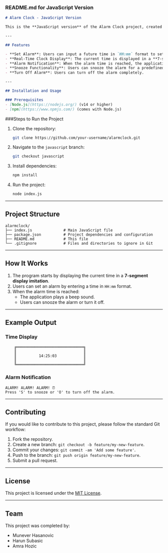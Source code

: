 ### **README.md for JavaScript Version**

```markdown
# Alarm Clock - JavaScript Version

This is the **JavaScript version** of the Alarm Clock project, created as part of CS305 at the International University of Sarajevo. The project demonstrates proficiency in JavaScript by implementing a simple alarm clock with a 7-segment display imitation.

---

## Features

- **Set Alarm**: Users can input a future time in `HH:mm` format to set an alarm.
- **Real-Time Clock Display**: The current time is displayed in a **7-segment display imitation** using ASCII art, updating every second.
- **Alarm Notification**: When the alarm time is reached, the application plays a **beep sound** and displays a notification.
- **Snooze Functionality**: Users can snooze the alarm for a predefined duration (default: 1 minute).
- **Turn Off Alarm**: Users can turn off the alarm completely.

---

## Installation and Usage

### Prerequisites
- [Node.js](https://nodejs.org/) (v14 or higher)
- [npm](https://www.npmjs.com/) (comes with Node.js)
```
###Steps to Run the Project
1. Clone the repository:
   ```bash
   git clone https://github.com/your-username/alarmclock.git
   ```
2. Navigate to the `javascript` branch:
   ```bash
   git checkout javascript
   ```
3. Install dependencies:
   ```bash
   npm install
   ```
4. Run the project:
   ```bash
   node index.js
   ```

---

## Project Structure

```
alarmclock/
├── index.js              # Main JavaScript file
├── package.json          # Project dependencies and configuration
├── README.md             # This file
└── .gitignore            # Files and directories to ignore in Git
```

---

## How It Works

1. The program starts by displaying the current time in a **7-segment display imitation**.
2. Users can set an alarm by entering a time in `HH:mm` format.
3. When the alarm time is reached:
   - The application plays a beep sound.
   - Users can snooze the alarm or turn it off.

---

## Example Output

### Time Display
```
    ╔══════════════════════════════╗
    ║                              ║
    ║          14:25:03            ║
    ║                              ║
    ╚══════════════════════════════╝
```

### Alarm Notification
```
ALARM! ALARM! ALARM! ⏰
Press 'S' to snooze or 'O' to turn off the alarm.
```

---

## Contributing

If you would like to contribute to this project, please follow the standard Git workflow:

1. Fork the repository.
2. Create a new branch: `git checkout -b feature/my-new-feature`.
3. Commit your changes: `git commit -am 'Add some feature'`.
4. Push to the branch: `git push origin feature/my-new-feature`.
5. Submit a pull request.

---

## License

This project is licensed under the [MIT License](LICENSE).

---

## Team

This project was completed by:
- Munever Hasanovic
- Harun Subasic
- Amra Hozic
```
